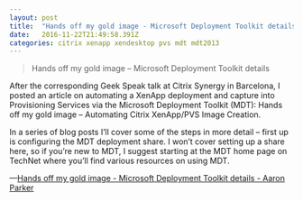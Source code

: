 ```yaml
---
layout: post 
title:  "Hands off my gold image - Microsoft Deployment Toolkit details - Aaron Parker" 
date:   2016-11-22T21:49:58.391Z 
categories: citrix xenapp xendesktop pvs mdt mdt2013
---
```


> Hands off my gold image – Microsoft Deployment Toolkit details

After the corresponding Geek Speak talk at Citrix Synergy in Barcelona, I posted an article on automating a XenApp deployment and capture into Provisioning Services via the Microsoft Deployment Toolkit (MDT): Hands off my gold image – Automating Citrix XenApp/PVS Image Creation.

In a series of blog posts I’ll cover some of the steps in more detail – first up is configuring the MDT deployment share. I won’t cover setting up a share here, so if you’re new to MDT, I suggest starting at the MDT home page on TechNet where you’ll find various resources on using MDT.

 &#x2014;[Hands off my gold image - Microsoft Deployment Toolkit details - Aaron Parker](http://stealthpuppy.com/hands-off-my-gold-image-microsoft-deployment-toolkit-details/)
